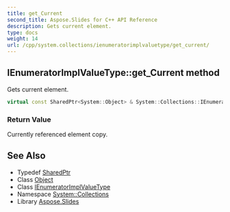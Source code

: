 ```yaml
---
title: get_Current
second_title: Aspose.Slides for C++ API Reference
description: Gets current element.
type: docs
weight: 14
url: /cpp/system.collections/ienumeratorimplvaluetype/get_current/
---
```

## IEnumeratorImplValueType::get_Current method


Gets current element.

```cpp
virtual const SharedPtr<System::Object> & System::Collections::IEnumeratorImplValueType<T>::get_Current() const override
```


### Return Value

Currently referenced element copy.

## See Also

* Typedef [SharedPtr](../../../system/sharedptr/)
* Class [Object](../../../system/object/)
* Class [IEnumeratorImplValueType](../)
* Namespace [System::Collections](../../)
* Library [Aspose.Slides](../../../)
